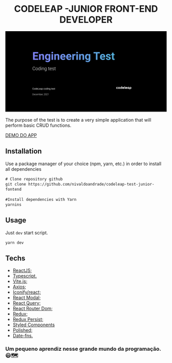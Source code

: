 <h1 align="center">CODELEAP -JUNIOR FRONT-END DEVELOPER</h1>

<p align="center">
	<img src="./assetsReadme/capa.png" alt="Capa pergunta aí"/>
</p>

The purpose of the test is to create a very simple application that will perform basic CRUD functions.

[DEMO DO APP]()

## **Installation**

Use a package manager of your choice (npm, yarn, etc.) in order to install all dependencies

```
# Clone repository github
git clone https://github.com/nivaldoandrade/codeleap-test-junior-fontend

#Install dependencies with Yarn
yarnins
```

## **Usage**

Just `dev` start script.

```
yarn dev
```


## **Techs**
- [ReactJS;](https://reactjs.org/)
- [Typescript.](https://www.typescriptlang.org/)
- [Vite.js;](https://vitejs.dev/)
- [Axios;](https://axios-http.com/docs/intro)
- [Iconify/react;](https://iconify.design/)
- [React Modal;](https://github.com/reactjs/react-modal)
- [React Query;](https://react-query.tanstack.com/)
- [React Router Dom;](https://github.com/remix-run/react-router)
- [Redux;](https://redux.js.org/)
- [Redux Persist;](https://github.com/rt2zz/redux-persist)
- [Styled Components](https://styled-components.com/)
- [Polished;](https://polished.js.org/)
- [Date-fns.](https://date-fns.org/)

### **Um pequeno aprendiz nesse grande mundo da programação.** 😃🗺
